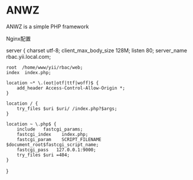 # ANWZ
ANWZ  is a simple PHP framework


Nginx配置

server {
    charset utf-8;
    client_max_body_size 128M;
    listen 80;
    server_name rbac.yii.local.com;

    root  /home/www/yii/rbac/web;
    index  index.php;

    location ~* \.(eot|otf|ttf|woff)$ {
       	add_header Access-Control-Allow-Origin *;
    }

    location / {
        try_files $uri $uri/ /index.php?$args;
    }

    location ~ \.php$ {
        include   fastcgi_params;
        fastcgi_index    index.php;
        fastcgi_param    SCRIPT_FILENAME    $document_root$fastcgi_script_name;
        fastcgi_pass   127.0.0.1:9000;
        try_files $uri =404;
    }

}



